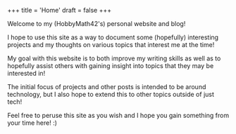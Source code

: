 +++
title = 'Home'
draft = false
+++

Welcome to my (HobbyMath42's) personal website and blog!

I hope to use this site as a way to document some (hopefully) interesting projects and my thoughts on various topics that interest me at the time!

My goal with this website is to both improve my writing skills as well as to hopefully assist others with gaining insight into topics that they may be interested in!

The initial focus of projects and other posts is intended to be around technology, but I also hope to extend this to other topics outside of just tech!

Feel free to peruse this site as you wish and I hope you gain something from your time here! :)
